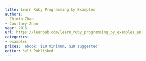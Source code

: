 ```yaml
---
title: Learn Ruby Programming by Examples
authors:
- Zhimin Zhan
- Courtney Zhan
year: 2016
url: https://leanpub.com/learn_ruby_programming_by_examples_en
categories:
- examples
prices: 'ebook: $10 minimum, $20 suggested'
editor: Self Published
---
```


